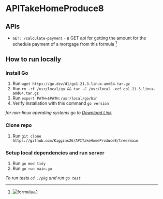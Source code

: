 # APITakeHomeProduce8
## APIs
- `GET: /calculate-payment` - a GET api for getting the amount for the schedule payment of a mortgage from this formula [^1] 
## How to run locally
### Install Go
1. Run `wget https://go.dev/dl/go1.21.3.linux-amd64.tar.gz`
2. Run `rm -rf /usr/local/go && tar -C /usr/local -xzf go1.21.3.linux-amd64.tar.gz `
3. Run `export PATH=$PATH:/usr/local/go/bin`
4. Verify installation with this command `go version`
   
*for non-linux operating systems go to [Download Link](https://go.dev/doc/install)*

### Clone repo
1. Run `git clone https://github.com/Kiggins26/APITakeHomeProduce8/tree/main`

### Setup local dependencies and run server
1. Run `go mod tidy`
2. Run `go run main.go`

*To run tests `cd ./pkg` and run `go test`*

[^1]: ![formula](https://github.com/Kiggins26/APITakeHomeProduce8/assets/30563055/50664071-b52b-46a4-b822-a7804c394470)


